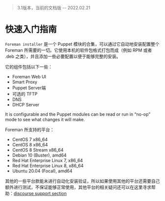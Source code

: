 > 3.1版本，当前的文档版  --  2022.02.21



# 快速入门指南

`Foreman installer` 是一个 Puppet 模块的合集，可以通过它自动地安装配置整个 Foreman 所需要的一切。它使用本机的软件包格式打包而成（例如 RPM 或者 .deb 之类），并且添加一些必要配置以便于能够完整的安装。

它的组件包括以下一些：

- Foreman Web UI
- Smart Proxy
- Puppet Server端
- 可选的 TFTP
- DNS
- DHCP Server

 It is configurable and the Puppet modules can be read or run in “no-op” mode to see what changes it will make.



Foreman 所支持的平台：

- CentOS 7 x86_64
- CentOS 8 x86_64
- CentOS 8 Stream x86_64
- Debian 10 (Buster), amd64
- Red Hat Enterprise Linux 7, x86_64
- Red Hat Enterprise Linux 8, x86_64
- Ubuntu 20.04 (Focal), amd64

其他的一些平台款能未进行自动化安装验证，所以如果使用其他的平台还需要自己额外进行测试，不保证能够正常使用，其他平台的相关疑问还可以在这里寻求帮助：[discourse support section](https://community.theforeman.org/c/support/10)



